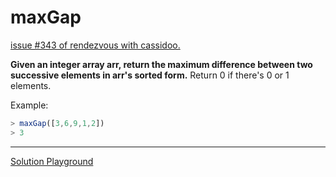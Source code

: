 # maxGap

[issue #343 of rendezvous with cassidoo.](https://buttondown.email/cassidoo/archive/if-you-dont-go-towards-the-thing-you-fear-you/)

**Given an integer array arr, return the maximum difference between two successive elements in arr's sorted form.**
Return 0 if there's 0 or 1 elements.

Example:

```ts
> maxGap([3,6,9,1,2])
> 3
```

---

[Solution Playground](https://tsplay.dev/WJ3VRw)
